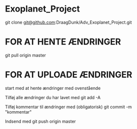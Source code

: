 # Exoplanet_Project

git clone git@github.com:DraagDunk/Adv_Exoplanet_Project.git

# FOR AT HENTE ÆNDRINGER
git pull origin master

# FOR AT UPLOADE ÆNDRINGER
start med at hente ændringer med ovenstående

Tilføj alle ændringer du har lavet med
git add -A

Tilføj kommentar til ændringer med (obligatorisk)
git commit -m "kommentar"

Indsend med
git push origin master
